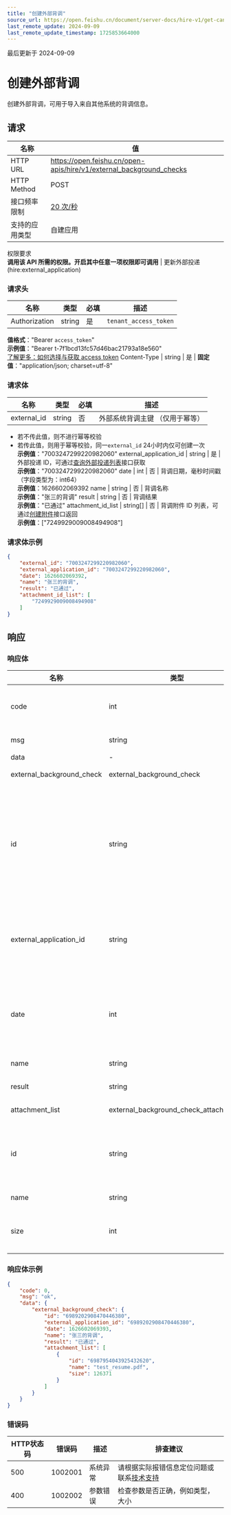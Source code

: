 ```yaml
---
title: "创建外部背调"
source_url: https://open.feishu.cn/document/server-docs/hire-v1/get-candidates/import-external-system-information/create-2
last_remote_update: 2024-09-09
last_remote_update_timestamp: 1725853664000
---
```

最后更新于 2024-09-09

# 创建外部背调

创建外部背调，可用于导入来自其他系统的背调信息。

## 请求
名称 | 值
---|---
HTTP URL | https://open.feishu.cn/open-apis/hire/v1/external_background_checks
HTTP Method | POST
接口频率限制 | [20 次/秒](https://open.feishu.cn/document/ukTMukTMukTM/uUzN04SN3QjL1cDN)
支持的应用类型 | 自建应用
权限要求  
            **调用该 API 所需的权限。开启其中任意一项权限即可调用** | 更新外部投递(hire:external_application)

### 请求头

名称 | 类型 | 必填 | 描述
--- | --- | --- | ---
Authorization | string | 是 | `tenant_access_token`  
**值格式**："Bearer `access_token`"  
**示例值**："Bearer t-7f1bcd13fc57d46bac21793a18e560"  
[了解更多：如何选择与获取 access token](https://open.feishu.cn/document/uAjLw4CM/ugTN1YjL4UTN24CO1UjN/trouble-shooting/how-to-choose-which-type-of-token-to-use)
Content-Type | string | 是 | **固定值**："application/json; charset=utf-8"

### 请求体

名称 | 类型 | 必填 | 描述
--- | --- | --- | ---
external_id | string | 否 | 外部系统背调主键 （仅用于幂等）  
- 若不传此值，则不进行幂等校验  
- 若传此值，则用于幂等校验，同一`external_id` 24小时内仅可创建一次  
**示例值**："7003247299220982060"
external_application_id | string | 是 | 外部投递 ID，可通过[查询外部投递列表](https://open.feishu.cn/document/ukTMukTMukTM/uMzM1YjLzMTN24yMzUjN/hire-v1/external_application/list)接口获取  
**示例值**："7003247299220982060"
date | int | 否 | 背调日期，毫秒时间戳（字段类型为：int64）  
**示例值**：1626602069392
name | string | 否 | 背调名称  
**示例值**："张三的背调"
result | string | 否 | 背调结果  
**示例值**："已通过"
attachment_id_list | string\[\] | 否 | 背调附件 ID 列表，可通过[创建附件](https://open.feishu.cn/document/ukTMukTMukTM/uIDN1YjLyQTN24iM0UjN/create_attachment)接口返回  
**示例值**：["7249929009008494908"]

### 请求体示例
```json
{
    "external_id": "7003247299220982060",
    "external_application_id": "7003247299220982060",
    "date": 1626602069392,
    "name": "张三的背调",
    "result": "已通过",
    "attachment_id_list": [
        "7249929009008494908"
    ]
}
```

## 响应

### 响应体

名称 | 类型 | 描述
--- | --- | ---
code | int | 错误码，非 0 表示失败
msg | string | 错误描述
data | \- | \-
external_background_check | external_background_check | 外部背调
id | string | 外部背调 ID（由飞书招聘系统生成），详情可查看：[查询外部背调列表](https://open.larkoffice.com/document/ukTMukTMukTM/uMzM1YjLzMTN24yMzUjN/hire-v1/external_background_check/batch_query)
external_application_id | string | 外部投递 ID，详情可查看：[查询外部投递列表](https://open.feishu.cn/document/ukTMukTMukTM/uMzM1YjLzMTN24yMzUjN/hire-v1/external_application/list)
date | int | 背调日期，毫秒时间戳（字段类型为：int64）
name | string | 背调名称
result | string | 背调结果
attachment_list | external_background_check_attachment\[\] | 背调附件列表
id | string | 附件 ID，详情可查看：[获取附件信息](https://open.feishu.cn/document/ukTMukTMukTM/uMzM1YjLzMTN24yMzUjN/hire-v1/attachment/get)
name | string | 附件名称
size | int | 附件大小（单位：字节）

### 响应体示例
```json
{
    "code": 0,
    "msg": "ok",
    "data": {
        "external_background_check": {
            "id": "6989202908470446380",
            "external_application_id": "6989202908470446380",
            "date": 1626602069393,
            "name": "张三的背调",
            "result": "已通过",
            "attachment_list": [
                {
                    "id": "6987954043925432620",
                    "name": "test_resume.pdf",
                    "size": 126371
                }
            ]
        }
    }
}
```

### 错误码

HTTP状态码 | 错误码 | 描述 | 排查建议
--- | --- | --- | ---
500 | 1002001 | 系统异常 | 请根据实际报错信息定位问题或联系[技术支持](https://applink.feishu.cn/TLJpeNdW)
400 | 1002002 | 参数错误 | 检查参数是否正确，例如类型，大小
